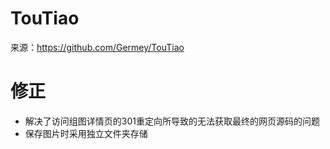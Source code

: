 # TouTiao
来源：https://github.com/Germey/TouTiao

# 修正
- 解决了访问组图详情页的301重定向所导致的无法获取最终的网页源码的问题
- 保存图片时采用独立文件夹存储
